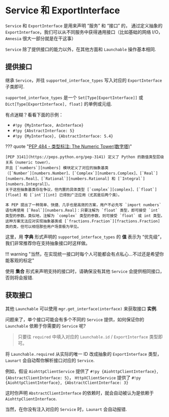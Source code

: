 # Service 和 ExportInterface

`Service` 和 `ExportInterface` 是用来声明 “服务” 和 “接口” 的，
通过定义抽象的 `ExportInterface`，我们可以从不同服务中获得通用接口（比如基础的网络 I/O，`Amnesia` 很大一部分就是在干这事）

`Service` 除了提供接口的能力以外，在其他方面和 `Launchable` 操作基本相同.

## 提供接口

继承 `Service`，并往 `supported_interface_types` 写入对应的 `ExportInterface` 子类即可.

`supported_interface_types` 是一个 `Set[Type[ExportInterface]]` 或 `Dict[Type[ExportInterface], float]` 的单例或元组.

有点迷糊？看看下面的示例：

- `#!py {MyInterface, AnInterface}`
- `#!py {AbstractInterface: 5}`
- `#!py {MyInterface}, {AbstractInterface: 5.4}`

??? quote "[PEP 484 - 类型标注: The Numeric Tower(数字塔)](https://peps.python.org/pep-0484/#the-numeric-tower)"

    [PEP 3141](https://peps.python.org/pep-3141) 定义了 Python 的数值类型层级关系（numeric tower），
    并且 [`numbers`][numbers] 模块定义了对应的抽象基类
    （[`Number`][numbers.Number]、[`Complex`][numbers.Complex]、[`Real`][numbers.Real]、[`Rational`][numbers.Rational] 和 [`Integral`][numbers.Integral]）。
    关于这些抽象基类存在争议，但内置的具体类型 [`complex`][complex]、[`float`][float] 和 [`int`][int] 已得到广泛应用（尤其是后两个类）。

    本 PEP 提出了一种简单、快捷、几乎也是高效的方案，用户不必先写 `import numbers` 语句再使用 [`Real`][numbers.Real]：只要注解为 `float` 类型，即可接受 `int` 类型的参数。类似地，注解为 `complex` 类型的参数，则可接受 `float` 或 int 类型。这种方案无法应对实现抽象基类或 [`fractions.Fraction`][fractions.Fraction] 类的类，但可以相信那些用户场景极为罕见。

这里，用 **字典** 形式声明的 `supported_interface_types` 的 **值** 表示为 “优先级”，
我们非常推荐你在支持抽象接口时这样做。

!!! warning "当然，在实现统一接口时每个人可能都会有点私心...不过还是希望你能客观的标定"

使用 **集合** 形式来声明支持的接口时，请确保没有其他 `Service` 会提供相同接口，否则将会报错.

## 获取接口

其他 `Launchable` 可以使用 `mgr.get_interface(interface)` 来获取接口 **实例**.

问题来了，单个接口可能会有多个不同的 `Service` 提供，如何保证你的 `Launchable` 依赖于你需要的 `Service` 呢?

> 只要往 `required` 中填入对应的 `Launchable.id` / `ExportInterface` 类型即可。

将 `Launchable.required` 从实际的唯一 ID 改成抽象的 `ExportInterface` 类型，`Launart` 会自动帮你解析接口对应的 `Service`.

例如，假设 `AiohttpClientService` 提供了 `#!py {AiohttpClientInterface}, {AbstractClientInterface: 5}`，
`HttpXClientService` 提供了 `#!py {AiohttpClientInterface}, {AbstractClientInterface: 3}`

这时你声明 `AbstractClientInterface` 的依赖时，就会自动被认为是依赖于 `AiohttpClientInterface`.

当然，在你没有注入对应的 `Service` 时，`Launart` 会自动报错.